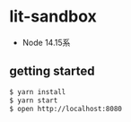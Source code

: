 # lit-sandbox

- Node 14.15系

## getting started

```sh
$ yarn install
$ yarn start
$ open http://localhost:8080
```